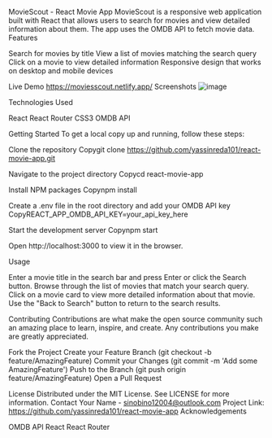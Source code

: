 MovieScout - React Movie App
MovieScout is a responsive web application built with React that allows users to search for movies and view detailed information about them. The app uses the OMDB API to fetch movie data.
Features

Search for movies by title
View a list of movies matching the search query
Click on a movie to view detailed information
Responsive design that works on desktop and mobile devices

Live Demo
https://moviesscout.netlify.app/ 
Screenshots
![image](https://github.com/user-attachments/assets/ee7943fc-ea27-42fd-899e-5481eb611aa2)


Technologies Used

React
React Router
CSS3
OMDB API

Getting Started
To get a local copy up and running, follow these steps:

Clone the repository
Copygit clone https://github.com/yassinreda101/react-movie-app.git

Navigate to the project directory
Copycd react-movie-app

Install NPM packages
Copynpm install

Create a .env file in the root directory and add your OMDB API key
CopyREACT_APP_OMDB_API_KEY=your_api_key_here

Start the development server
Copynpm start

Open http://localhost:3000 to view it in the browser.

Usage

Enter a movie title in the search bar and press Enter or click the Search button.
Browse through the list of movies that match your search query.
Click on a movie card to view more detailed information about that movie.
Use the "Back to Search" button to return to the search results.

Contributing
Contributions are what make the open source community such an amazing place to learn, inspire, and create. Any contributions you make are greatly appreciated.

Fork the Project
Create your Feature Branch (git checkout -b feature/AmazingFeature)
Commit your Changes (git commit -m 'Add some AmazingFeature')
Push to the Branch (git push origin feature/AmazingFeature)
Open a Pull Request

License
Distributed under the MIT License. See LICENSE for more information.
Contact
Your Name - sinobino12004@outlook.com
Project Link: https://github.com/yassinreda101/react-movie-app
Acknowledgements

OMDB API
React
React Router
